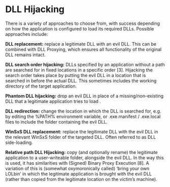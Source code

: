 # DLL Hijacking

There is a variety of approaches to choose from, with success depending on how the application is configured to load its required DLLs. Possible approaches include:

**DLL replacement:** replace a legitimate DLL with an evil DLL. This can be combined with DLL Proxying, which ensures all functionality of the original DLL remains intact.

**DLL search order hijacking:** DLLs specified by an application without a path are searched for in fixed locations in a specific order \[3\]. Hijacking the search order takes place by putting the evil DLL in a location that is searched in before the actual DLL. This sometimes includes the working directory of the target application.

**Phantom DLL hijacking:** drop an evil DLL in place of a missing/non-existing DLL that a legitimate application tries to load .

**DLL redirection:** change the location in which the DLL is searched for, e.g. by editing the %PATH% environment variable, or .exe.manifest / .exe.local files to include the folder containing the evil DLL.

**WinSxS DLL replacement:** replace the legitimate DLL with the evil DLL in the relevant WinSxS folder of the targeted DLL. Often referred to as DLL side-loading.

**Relative path DLL Hijacking:** copy \(and optionally rename\) the legitimate application to a user-writeable folder, alongside the evil DLL. In the way this is used, it has similarities with \(Signed\) Binary Proxy Execution \[8\]. A variation of this is \(somewhat oxymoronically called\) ‘bring your own LOLbin’ in which the legitimate application is brought with the evil DLL \(rather than copied from the legitimate location on the victim’s machine\).



